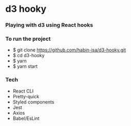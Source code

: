 # d3 hooky

### Playing with d3 using React hooks

### To run the project

- \$ git clone https://github.com/habin-isa/d3-hooky.git
- \$ cd d3-hooky
- \$ yarn
- \$ yarn start

### Tech

- React CLI
- Pretty-quick
- Styled components
- Jest
- Axios
- Babel/EsLint
